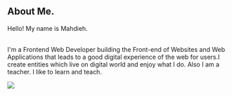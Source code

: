 ## About Me.

<p style=" " >Hello! My name is Mahdieh.
  
<br /> I'm a Frontend Web Developer building the Front-end of Websites and Web Applications that leads to a good digital
experience of the web for users.I create entities which live on
digital world and enjoy what I do. Also I am a teacher. I like to learn and teach.</p>

<a  title="Download Resume" href='[resume/MahdiehHonarzadehResume-v2](https://github.com/m-honarzade/m-honarzade/blob/main/resume/MahdiehHonarzadehResume-v2.pdf)' target="_blank" rel="noreferrer" >
         <img src="https://custom-icon-badges.demolab.com/badge/-Download CV-01796f?style=for-the-badge&logo=download&logoColor=white"/>
</a>



